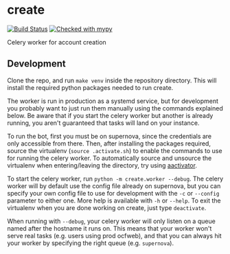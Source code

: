 # create

[![Build Status](https://jenkins.ocf.berkeley.edu/buildStatus/icon?job=create/master)](https://jenkins.ocf.berkeley.edu/job/create/job/master/)
[![Checked with mypy](http://www.mypy-lang.org/static/mypy_badge.svg)](http://mypy-lang.org/)

Celery worker for account creation

## Development

Clone the repo, and run `make venv` inside the repository directory. This will
install the required python packages needed to run create.

The worker is run in production as a systemd service, but for development you
probably want to just run them manually using the commands explained below. Be
aware that if you start the celery worker but another is already running, you
aren't guaranteed that tasks will land on your instance.

To run the bot, first you must be on supernova, since the credentials are only
accessible from there. Then, after installing the packages required, source the
virtualenv (`source .activate.sh`) to enable the commands to use for running
the celery worker. To automatically source and unsource the virtualenv when
entering/leaving the directory, try using
[aactivator](https://github.com/Yelp/aactivator).

To start the celery worker, run `python -m create.worker --debug`. The celery
worker will by default use the config file already on supernova, but you can
specify your own config file to use for development with the `-c` or `--config`
parameter to either one. More help is available with `-h` or `--help`. To exit
the virtualenv when you are done working on create, just type `deactivate`.

When running with `--debug`, your celery worker will only listen on a queue
named after the hostname it runs on. This means that your worker won't serve
real tasks (e.g. users using prod ocfweb), and that you can always hit your
worker by specifying the right queue (e.g. `supernova`).
